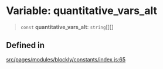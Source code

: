 # Variable: quantitative_vars_alt

> `const` **quantitative_vars_alt**: `string`[][]

## Defined in

[src/pages/modules/blockly/constants/index.js:65](https://github.com/DhyeyMavani2003/r-blocks/blob/7e7320f10e8cdef37355f89e9ab53b89acb97f36/src/pages/modules/blockly/constants/index.js#L65)

